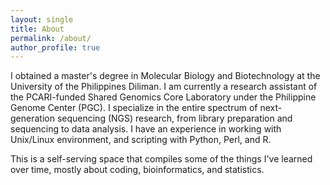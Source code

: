 ```yaml
---
layout: single
title: About
permalink: /about/
author_profile: true
---
```


I obtained a master's degree in Molecular Biology and Biotechnology at the University of the Philippines Diliman. I am currently a research assistant of the PCARI-funded Shared Genomics Core Laboratory under the Philippine Genome Center (PGC). I specialize in the entire spectrum of next-generation sequencing (NGS) research, from library preparation and sequencing to data analysis. I have an experience in working with Unix/Linux environment, and scripting with Python, Perl, and R.

This is a self-serving space that compiles some of the things I've learned over time, mostly about coding, bioinformatics, and statistics.
